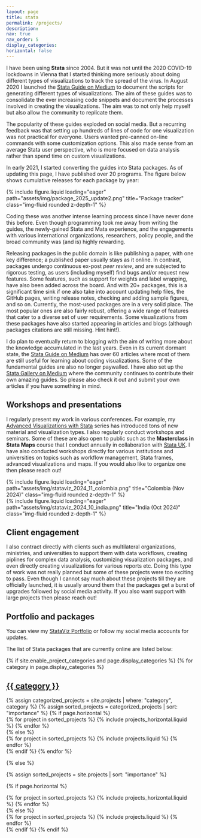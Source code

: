 ```yaml
---
layout: page
title: stata
permalink: /projects/
description:
nav: true
nav_order: 5
display_categories: 
horizontal: false
---
```


I have been using **Stata** since 2004. But it was not until the 2020 COVID-19 lockdowns in Vienna that I started thinking more seriously about doing different types of visualizations to track the spread of the virus. In August 2020 I launched the [Stata Guide on Medium](https://medium.com/the-stata-guide) to document the scripts for generating different types of visualizations. The aim of these guides was to consolidate the ever increasing code snippets and document the processes involved in creating the visualizations. The aim was to not only help myself but also allow the community to replicate them. 

The popularity of these guides exploded on social media. But a recurring feedback was that setting up hundreds of lines of code for one visualization was not practical for everyone. Users wanted pre-canned on-line commands with some customization options. This also made sense from an average Stata user perspective, who is more focused on data analysis rather than spend time on custom visualizations.

In early 2021, I started converting the guides into Stata packages. As of updating this page, I have published over 20 programs. The figure below shows cumulative releases for each package by year:

<div class="row">
    <div class="col-sm mt-3 mt-md-0">
        {% include figure.liquid loading="eager" path="assets/img/package_2025_update2.png" title="Package tracker" class="img-fluid rounded z-depth-1" %}
    </div>
</div>


Coding these was another intense learning process since I have never done this before. Even though programming took me away from writing the guides, the newly-gained Stata and Mata experience, and the engagements with various international organizations, researchers, policy people, and the broad community was (and is) highly rewarding. 

Releasing packages in the public domain is like publishing a paper, with one key difference; a published paper usually stays as it online. In contrast, packages undergo continuous ex-post *peer review*, and are subjected to rigorous testing, as users (including myself) find bugs and/or request new features. Some features, such as support for weights and label wrapping, have also been added across the board. And with 20+ packages, this is a significant time sink if one also take into account updating help files, the GitHub pages, writing release notes, checking and adding sample figures, and so on. Currently, the most-used packages are in a very solid place. The most popular ones are also fairly robust, offering a wide range of features that cater to a diverse set of user requirements. Some visualizations from these packages have also started appearing in articles and blogs (although packages citations are still missing. Hint hint!).
 
I do plan to eventually return to blogging with the aim of writing more about the knowledge accumulated in the last years. Even in its current dormant state, the [Stata Guide on Medium](https://medium.com/the-stata-guide) has over 60 articles where most of them are still useful for learning about coding visualizations. Some of the fundamental guides are also no longer paywalled. I have also set up the [Stata Gallery on Medium](https://medium.com/the-stata-gallery) where the community continues to contribute their own amazing guides. So please also check it out and submit your own articles if you have something in mind.

## Workshops and presentations

I regularly present my work in various conferences. For example, my [Advanced Visualizations with Stata]((https://github.com/asjadnaqvi/The-Stata-Guide/tree/master/presentations)) series has introduced tons of new material and visualization types. I also regularly conduct workshops and seminars. Some of these are also open to public such as the **Masterclass in Stata Maps** course that I conduct annually in collaboration with [Stata UK](https://www.stata-uk.com/). I have also conducted workshops directly for various institutions and universities on topics such as workflow management, Stata frames, advanced visualizations and maps. If you would also like to organize one then please reach out! 


<div class="row">
    <div class="col-sm mt-3 mt-md-0">
        {% include figure.liquid loading="eager" path="assets/img/stataviz_2024_11_colombia.png" title="Colombia (Nov 2024)" class="img-fluid rounded z-depth-1" %}
    </div>
    <div class="col-sm mt-3 mt-md-0">
        {% include figure.liquid loading="eager" path="assets/img/stataviz_2024_10_india.png" title="India (Oct 2024)" class="img-fluid rounded z-depth-1" %}
    </div>
</div>


## Client engagement
I also contract directly with clients such as multilateral organizations, ministries, and universities to support them with data workflows, creating piplines for complex data analysis, customizing visualization packages, and even directly creating visualizations for various reports etc. Doing this type of work was not really planned but some of these projects were too exciting to pass. Even though I cannot say much about these projects till they are officially launched, it is usually around them that the packages get a burst of upgrades followed by social media activity. If you also want support with large projects then please reach out!

## Portfolio and packages
You can view my [StataViz Portfolio](https://asjadnaqvi.github.io/stata-portfolio) or follow my social media accounts for updates.

The list of Stata packages that are currently online are listed below:

<!-- pages/projects.md -->
<div class="projects">
{% if site.enable_project_categories and page.display_categories %}
  <!-- Display categorized projects -->
  {% for category in page.display_categories %}
  <a id="{{ category }}" href=".#{{ category }}">
    <h2 class="category">{{ category }}</h2>
  </a>
  {% assign categorized_projects = site.projects | where: "category", category %}
  {% assign sorted_projects = categorized_projects | sort: "importance" %}
  <!-- Generate cards for each project -->
  {% if page.horizontal %}
  <div class="container">
    <div class="row row-cols-1 row-cols-md-2">
    {% for project in sorted_projects %}
      {% include projects_horizontal.liquid %}
    {% endfor %}
    </div>
  </div>
  {% else %}
  <div class="row row-cols-1 row-cols-md-3">
    {% for project in sorted_projects %}
      {% include projects.liquid %}
    {% endfor %}
  </div>
  {% endif %}
  {% endfor %}

{% else %}

<!-- Display projects without categories -->

{% assign sorted_projects = site.projects | sort: "importance" %}

  <!-- Generate cards for each project -->

{% if page.horizontal %}

  <div class="container">
    <div class="row row-cols-1 row-cols-md-2">
    {% for project in sorted_projects %}
      {% include projects_horizontal.liquid %}
    {% endfor %}
    </div>
  </div>
  {% else %}
  <div class="row row-cols-1 row-cols-md-3">
    {% for project in sorted_projects %}
      {% include projects.liquid %}
    {% endfor %}
  </div>
  {% endif %}
{% endif %}
</div>